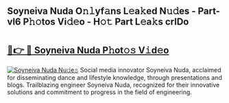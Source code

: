## Soyneiva Nuda O𝚗𝚕yf𝚊ns L𝚎a𝚔ed N𝚞𝚍es - Part-vl6 P𝚑𝚘tos Vi𝚍𝚎o - H𝚘𝚝 Part L𝚎a𝚔s crlDo

# <h2><a href="http://kf4w3u.oniu.top/?m=Soyneiva+Nuda">🔗👉 🔴 Soyneiva Nuda P𝚑ot𝚘𝚜 V𝚒d𝚎o</a></h2>

[![Soyneiva Nuda Nu𝚍e𝚜](https://i.imgur.com/0qMVB7G.gif)](http://kf4w3u.oniu.top/?m=Soyneiva+Nuda)
Social media innovator Soyneiva Nuda, acclaimed for disseminating dance and lifestyle knowledge, through presentations and blogs. Trailblazing engineer Soyneiva Nuda, recognized for their innovative solutions and commitment to progress in the field of engineering.  
